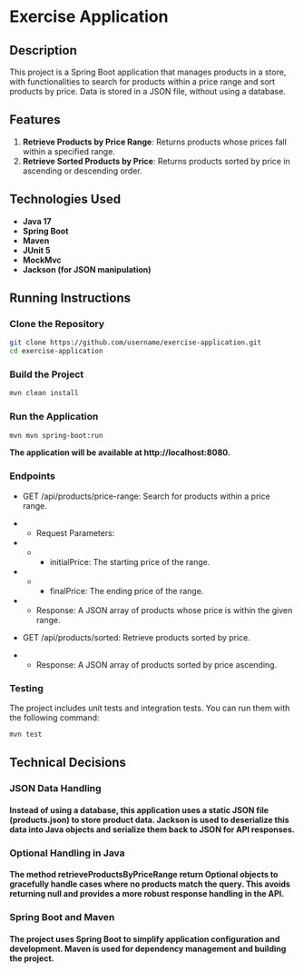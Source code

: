 # Exercise Application

## Description

This project is a Spring Boot application that manages products in a store, with functionalities to search for products within a price range and sort products by price. Data is stored in a JSON file, without using a database.

## Features

1. **Retrieve Products by Price Range**: Returns products whose prices fall within a specified range.
2. **Retrieve Sorted Products by Price**: Returns products sorted by price in ascending or descending order.

## Technologies Used

- **Java 17**
- **Spring Boot**
- **Maven**
- **JUnit 5**
- **MockMvc**
- **Jackson (for JSON manipulation)**

## Running Instructions

### Clone the Repository

```bash
git clone https://github.com/username/exercise-application.git
cd exercise-application
```

### Build the Project

```bash
mvn clean install
```

### Run the Application

```bash
mvn mvn spring-boot:run
```
**The application will be available at http://localhost:8080.**

### Endpoints

- GET /api/products/price-range: Search for products within a price range.

- - Request Parameters:

- - - initialPrice: The starting price of the range.

- - - finalPrice: The ending price of the range.

- - Response: A JSON array of products whose price is within the given range.

- GET /api/products/sorted: Retrieve products sorted by price.

- - Response: A JSON array of products sorted by price ascending.

### Testing

The project includes unit tests and integration tests. You can run them with the following command:
```bash
mvn test
```
## Technical Decisions
### JSON Data Handling
#### Instead of using a database, this application uses a static JSON file (products.json) to store product data. Jackson is used to deserialize this data into Java objects and serialize them back to JSON for API responses.

### Optional Handling in Java
#### The method retrieveProductsByPriceRange return Optional objects to gracefully handle cases where no products match the query. This avoids returning null and provides a more robust response handling in the API.

### Spring Boot and Maven
#### The project uses Spring Boot to simplify application configuration and development. Maven is used for dependency management and building the project.

